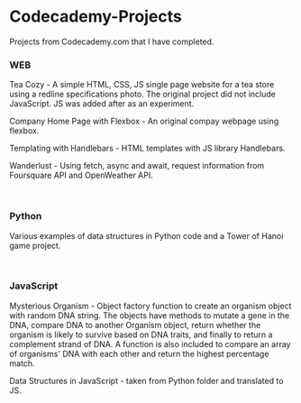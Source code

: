 # Codecademy-Projects
Projects from Codecademy.com that I have completed.

<h3>WEB</h3>
  <p>Tea Cozy - A simple HTML, CSS, JS single page website for a tea store using a redline specifications photo.  
    The original project did not include JavaScript.  JS was added after as an experiment.</p>
    
  <p>Company Home Page with Flexbox - An original compay webpage using flexbox.</p>
  
  <p>Templating with Handlebars - HTML templates with JS library Handlebars.</p>
  
  <p>Wanderlust - Using fetch, async and await, request information from Foursquare API and OpenWeather API.</p>
    
<br>
<h3>Python</h3>
  <p>Various examples of data structures in Python code and a Tower of Hanoi game project.</p>
  
<br>
<h3>JavaScript</h3>
<p>Mysterious Organism - Object factory function to create an organism object with random DNA string.  The objects have methods to mutate a gene in the DNA, compare DNA to another Organism object, return whether the organism is likely to survive based on DNA traits, and finally to return a complement strand of DNA.  A function is also included to compare an array of organisms' DNA with each other and return the highest percentage match.</p>

<p>Data Structures in JavaScript - taken from Python folder and translated to JS.
  
  
  
